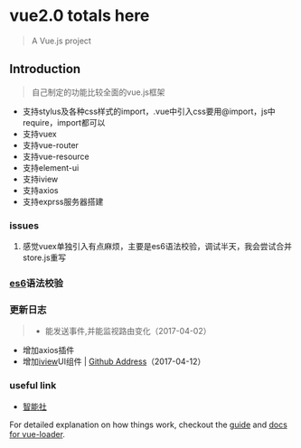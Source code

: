 # vue2.0 totals here

> A Vue.js project

## Introduction
> 自己制定的功能比较全面的vue.js框架
- 支持stylus及各种css样式的import，.vue中引入css要用@import，js中require，import都可以
- 支持vuex
- 支持vue-router
- 支持vue-resource
- 支持element-ui
- 支持iview
- 支持axios
- 支持exprss服务器搭建

### issues
1. 感觉vuex单独引入有点麻烦，主要是es6语法校验，调试半天，我会尝试合并store.js重写

### [es6](http://eslint.org/docs/rules/)语法校验
### 更新日志
>- 能发送事件,并能监视路由变化（2017-04-02）
- 增加axios插件
- 增加[iview](https://www.iviewui.com/docs/guide/install)UI组件 | [Github Address](https://github.com/iview/iview)（2017-04-12）

### useful link
- [智能社](http://zns.ke.qq.com)

For detailed explanation on how things work, checkout the [guide](http://vuejs-templates.github.io/webpack/) and [docs for vue-loader](http://vuejs.github.io/vue-loader).
